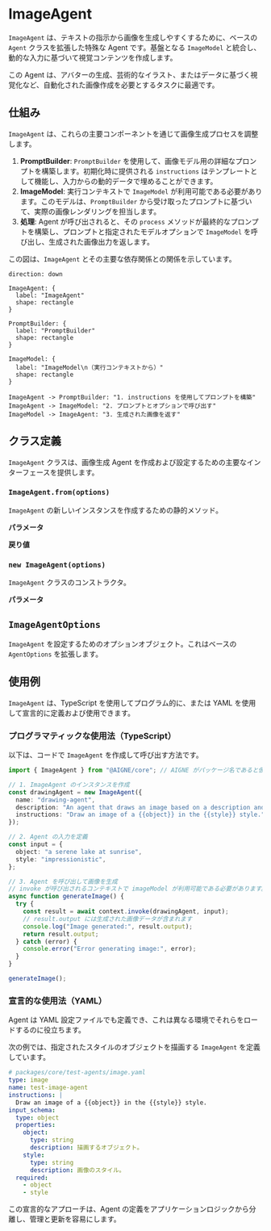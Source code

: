 # ImageAgent

`ImageAgent` は、テキストの指示から画像を生成しやすくするために、ベースの `Agent` クラスを拡張した特殊な Agent です。基盤となる `ImageModel` と統合し、動的な入力に基づいて視覚コンテンツを作成します。

この Agent は、アバターの生成、芸術的なイラスト、またはデータに基づく視覚化など、自動化された画像作成を必要とするタスクに最適です。

## 仕組み

`ImageAgent` は、これらの主要コンポーネントを通じて画像生成プロセスを調整します。

1.  **PromptBuilder**: `PromptBuilder` を使用して、画像モデル用の詳細なプロンプトを構築します。初期化時に提供される `instructions` はテンプレートとして機能し、入力からの動的データで埋めることができます。
2.  **ImageModel**: 実行コンテキストで `ImageModel` が利用可能である必要があります。このモデルは、`PromptBuilder` から受け取ったプロンプトに基づいて、実際の画像レンダリングを担当します。
3.  **処理**: Agent が呼び出されると、その `process` メソッドが最終的なプロンプトを構築し、プロンプトと指定されたモデルオプションで `ImageModel` を呼び出し、生成された画像出力を返します。

この図は、`ImageAgent` とその主要な依存関係との関係を示しています。

```d2
direction: down

ImageAgent: {
  label: "ImageAgent"
  shape: rectangle
}

PromptBuilder: {
  label: "PromptBuilder"
  shape: rectangle
}

ImageModel: {
  label: "ImageModel\n（実行コンテキストから）"
  shape: rectangle
}

ImageAgent -> PromptBuilder: "1. instructions を使用してプロンプトを構築"
ImageAgent -> ImageModel: "2. プロンプトとオプションで呼び出す"
ImageModel -> ImageAgent: "3. 生成された画像を返す"
```

## クラス定義

`ImageAgent` クラスは、画像生成 Agent を作成および設定するための主要なインターフェースを提供します。

### `ImageAgent.from(options)`

`ImageAgent` の新しいインスタンスを作成するための静的メソッド。

**パラメータ**

<x-field-group>
  <x-field data-name="options" data-type="ImageAgentOptions" data-required="true" data-desc="Agent の設定オプション。"></x-field>
</x-field-group>

**戻り値**

<x-field data-name="" data-type="ImageAgent" data-desc="ImageAgent の新しいインスタンス。"></x-field>

### `new ImageAgent(options)`

`ImageAgent` クラスのコンストラクタ。

**パラメータ**

<x-field-group>
  <x-field data-name="options" data-type="ImageAgentOptions" data-required="true" data-desc="Agent の設定オプション。"></x-field>
</x-field-group>

## `ImageAgentOptions`

`ImageAgent` を設定するためのオプションオブジェクト。これはベースの `AgentOptions` を拡張します。

<x-field-group>
  <x-field data-name="instructions" data-type="string | PromptBuilder" data-required="true" data-desc="画像の生成指示を定義する文字列テンプレートまたは `PromptBuilder` インスタンス。プレースホルダーを使用して入力データを挿入できます（例：`{{object}}`）。"></x-field>
  <x-field data-name="modelOptions" data-type="Record<string, any>" data-required="false" data-desc="基盤となる画像モデルに直接渡すオプションの辞書。これにより、生成プロセスを細かく制御できます（例：解像度、品質）。"></x-field>
  <x-field data-name="outputFileType" data-type="FileType" data-required="false" data-desc="出力画像の希望ファイル形式を指定します（例：'png'、'jpeg'）。"></x-field>
</x-field-group>

## 使用例

`ImageAgent` は、TypeScript を使用してプログラム的に、または YAML を使用して宣言的に定義および使用できます。

### プログラマティックな使用法（TypeScript）

以下は、コードで `ImageAgent` を作成して呼び出す方法です。

```typescript
import { ImageAgent } from "@AIGNE/core"; // AIGNE がパッケージ名であると仮定

// 1. ImageAgent のインスタンスを作成
const drawingAgent = new ImageAgent({
  name: "drawing-agent",
  description: "An agent that draws an image based on a description and style.",
  instructions: "Draw an image of a {{object}} in the {{style}} style.",
});

// 2. Agent の入力を定義
const input = {
  object: "a serene lake at sunrise",
  style: "impressionistic",
};

// 3. Agent を呼び出して画像を生成
// invoke が呼び出されるコンテキストで imageModel が利用可能である必要があります。
async function generateImage() {
  try {
    const result = await context.invoke(drawingAgent, input);
    // result.output には生成された画像データが含まれます
    console.log("Image generated:", result.output);
    return result.output;
  } catch (error) {
    console.error("Error generating image:", error);
  }
}

generateImage();
```

### 宣言的な使用法（YAML）

Agent は YAML 設定ファイルでも定義でき、これは異なる環境でそれらをロードするのに役立ちます。

次の例では、指定されたスタイルのオブジェクトを描画する `ImageAgent` を定義しています。

```yaml
# packages/core/test-agents/image.yaml
type: image
name: test-image-agent
instructions: |
  Draw an image of a {{object}} in the {{style}} style.
input_schema:
  type: object
  properties:
    object:
      type: string
      description: 描画するオブジェクト。
    style:
      type: string
      description: 画像のスタイル。
  required:
    - object
    - style
```

この宣言的なアプローチは、Agent の定義をアプリケーションロジックから分離し、管理と更新を容易にします。